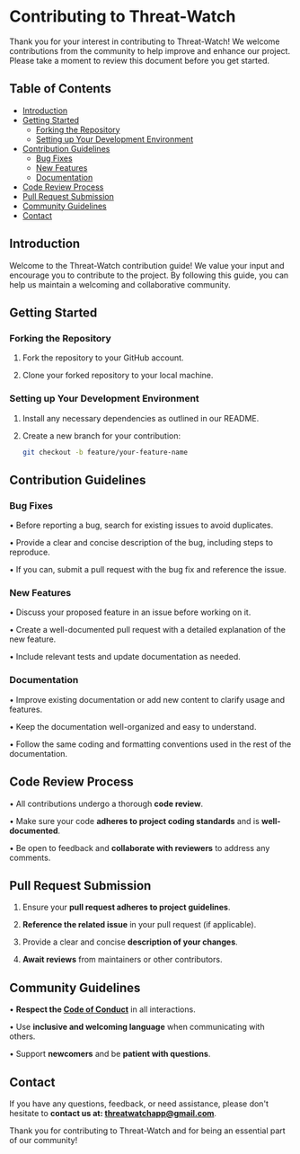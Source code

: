 # Contributing to Threat-Watch 

Thank you for your interest in contributing to Threat-Watch! We welcome contributions from the community to help improve and enhance our project. Please take a moment to review this document before you get started.

## Table of Contents

- [Introduction](#introduction)
- [Getting Started](#getting-started)
  - [Forking the Repository](#forking-the-repository)
  - [Setting up Your Development Environment](#setting-up-your-development-environment)
- [Contribution Guidelines](#contribution-guidelines)
  - [Bug Fixes](#bug-fixes)
  - [New Features](#new-features)
  - [Documentation](#documentation)
- [Code Review Process](#code-review-process)
- [Pull Request Submission](#pull-request-submission)
- [Community Guidelines](#community-guidelines)
- [Contact](#contact)

## Introduction

Welcome to the Threat-Watch contribution guide! We value your input and encourage you to contribute to the project. By following this guide, you can help us maintain a welcoming and collaborative community.

## Getting Started

### Forking the Repository

1. Fork the repository to your GitHub account.

2. Clone your forked repository to your local machine.

### Setting up Your Development Environment

1. Install any necessary dependencies as outlined in our README.

2. Create a new branch for your contribution:
   ```bash
   git checkout -b feature/your-feature-name

## Contribution Guidelines

### Bug Fixes

• Before reporting a bug, search for existing issues to avoid duplicates.

• Provide a clear and concise description of the bug, including steps to reproduce.

• If you can, submit a pull request with the bug fix and reference the issue.

### New Features

• Discuss your proposed feature in an issue before working on it.

• Create a well-documented pull request with a detailed explanation of the new feature.

• Include relevant tests and update documentation as needed.

### Documentation

• Improve existing documentation or add new content to clarify usage and features.

• Keep the documentation well-organized and easy to understand.

• Follow the same coding and formatting conventions used in the rest of the documentation.

## Code Review Process

• All contributions undergo a thorough **code review**.

• Make sure your code **adheres to project coding standards** and is **well-documented**.

• Be open to feedback and **collaborate with reviewers** to address any comments.

## Pull Request Submission

1. Ensure your **pull request adheres to project guidelines**.

2. **Reference the related issue** in your pull request (if applicable).

3. Provide a clear and concise **description of your changes**.

4. **Await reviews** from maintainers or other contributors.

## Community Guidelines

• **Respect the [Code of Conduct](link_to_code_of_conduct)** in all interactions.

• Use **inclusive and welcoming language** when communicating with others.

• Support **newcomers** and be **patient with questions**.

## Contact

If you have any questions, feedback, or need assistance, please don't hesitate to **contact us at: threatwatchapp@gmail.com**.

Thank you for contributing to Threat-Watch and for being an essential part of our community!
